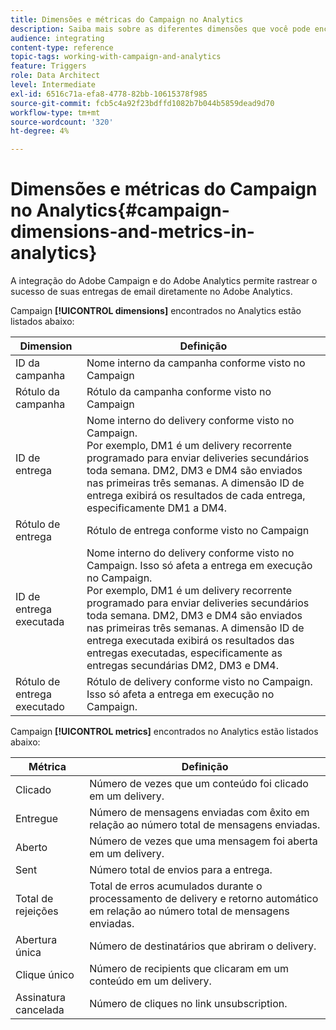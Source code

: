 ```yaml
---
title: Dimensões e métricas do Campaign no Analytics
description: Saiba mais sobre as diferentes dimensões que você pode encontrar no Adobe Analytics para começar a rastrear seus deliveries de email do Adobe Campaign.
audience: integrating
content-type: reference
topic-tags: working-with-campaign-and-analytics
feature: Triggers
role: Data Architect
level: Intermediate
exl-id: 6516c71a-efa8-4778-82bb-10615378f985
source-git-commit: fcb5c4a92f23bdffd1082b7b044b5859dead9d70
workflow-type: tm+mt
source-wordcount: '320'
ht-degree: 4%

---
```


# Dimensões e métricas do Campaign no Analytics{#campaign-dimensions-and-metrics-in-analytics}

A integração do Adobe Campaign e do Adobe Analytics permite rastrear o sucesso de suas entregas de email diretamente no Adobe Analytics.

Campaign **[!UICONTROL dimensions]** encontrados no Analytics estão listados abaixo:

<table> 
 <thead> 
  <tr> 
   <th> Dimension<br /> </th> 
   <th> Definição<br /> </th> 
  </tr> 
 </thead> 
 <tbody> 
  <tr> 
   <td> ID da campanha<br /> </td> 
   <td> Nome interno da campanha conforme visto no Campaign<br /> </td> 
  </tr> 
  <tr> 
   <td> Rótulo da campanha<br /> </td> 
   <td> Rótulo da campanha conforme visto no Campaign<br /> </td> 
  </tr> 
  <tr> 
   <td> ID de entrega<br /> </td> 
   <td> Nome interno do delivery conforme visto no Campaign.<br /> Por exemplo, DM1 é um delivery recorrente programado para enviar deliveries secundários toda semana. DM2, DM3 e DM4 são enviados nas primeiras três semanas. A dimensão ID de entrega exibirá os resultados de cada entrega, especificamente DM1 a DM4. <br /> </td> 
  </tr> 
  <tr> 
   <td> Rótulo de entrega<br /> </td> 
   <td> Rótulo de entrega conforme visto no Campaign<br /> </td> 
  </tr> 
  <tr> 
   <td> ID de entrega executada<br /> </td> 
   <td> Nome interno do delivery conforme visto no Campaign. Isso só afeta a entrega em execução no Campaign.<br /> Por exemplo, DM1 é um delivery recorrente programado para enviar deliveries secundários toda semana. DM2, DM3 e DM4 são enviados nas primeiras três semanas. A dimensão ID de entrega executada exibirá os resultados das entregas executadas, especificamente as entregas secundárias DM2, DM3 e DM4. <br /> </td> 
  </tr> 
  <tr> 
   <td> Rótulo de entrega executado<br /> </td> 
   <td> Rótulo de delivery conforme visto no Campaign. Isso só afeta a entrega em execução no Campaign.<br /> </td> 
  </tr> 
 </tbody> 
</table>

Campaign **[!UICONTROL metrics]** encontrados no Analytics estão listados abaixo:

<table> 
 <thead> 
  <tr> 
   <th> Métrica<br /> </th> 
   <th> Definição<br /> </th> 
  </tr> 
 </thead> 
 <tbody> 
  <tr> 
   <td> Clicado<br /> </td> 
   <td> Número de vezes que um conteúdo foi clicado em um delivery.<br /> </td> 
  </tr> 
  <tr> 
   <td> Entregue<br /> </td> 
   <td> Número de mensagens enviadas com êxito em relação ao número total de mensagens enviadas.<br /> </td> 
  </tr> 
  <tr> 
   <td> Aberto<br /> </td> 
   <td> Número de vezes que uma mensagem foi aberta em um delivery.<br /> </td> 
  </tr> 
  <tr> 
   <td> Sent<br /> </td> 
   <td> Número total de envios para a entrega.<br /> </td> 
  </tr> 
  <tr> 
   <td> Total de rejeições<br /> </td> 
   <td> Total de erros acumulados durante o processamento de delivery e retorno automático em relação ao número total de mensagens enviadas.<br /> </td> 
  </tr> 
  <tr> 
   <td> Abertura única<br /> </td> 
   <td> Número de destinatários que abriram o delivery.<br /> </td> 
  </tr> 
  <tr> 
   <td> Clique único<br /> </td> 
   <td> Número de recipients que clicaram em um conteúdo em um delivery.<br /> </td> 
  </tr> 
  <tr> 
   <td> Assinatura cancelada<br /> </td> 
   <td> Número de cliques no link unsubscription.<br /> </td> 
  </tr> 
 </tbody> 
</table>
